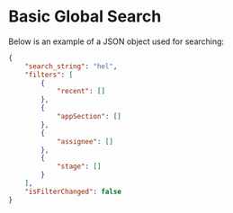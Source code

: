 # Basic Global Search

Below is an example of a JSON object used for searching:

```json
{
    "search_string": "hel",
    "filters": [
        {
            "recent": []
        },
        {
            "appSection": []
        },
        {
            "assignee": []
        },
        {
            "stage": []
        }
    ],
    "isFilterChanged": false
}
